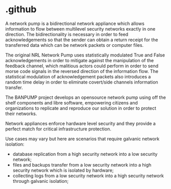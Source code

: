 # .github

A network pump is a bidirectional network appliance which allows information to flow between multilevel security networks exactly in one direction. The bidirectionality is necessary in order to feed acknowledgements so that the sender can obtain a return receipt for the transferred data which can be network packets or computer files.

The original NRL Network Pump uses statistically modulated True and False acknowledgements in order to mitigate against the manipulation of the feedback channel, which malitious actors could perform in order to send morse code signals in the reversed direction of the information flow. The statistical modulation of acknowledgement packets also introduces a random time delay in order to eliminate covert/side channels information transfer.

The BANPUMP project develops an opensource network pump using off the shelf components and libre software, empowering citizens and organizations to replicate and reproduce our solution in order to protect their networks.

Network appliances enforce hardware level security and they provide a perfect match for critical infrastructure protection. 

Use cases may vary but here are scenarios that require galvanic network isolation:
  - database replication from a high security network into a low security network;
  - files and backups transfer from a low security network into a high security network which is isolated by hardware;
  - collecting logs from a low security network into a high security network through galvanic isolation;





